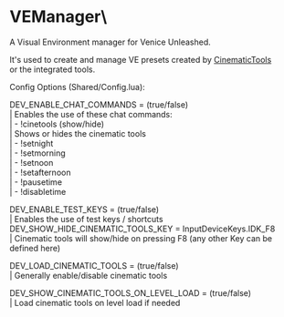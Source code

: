 # VEManager\
A Visual Environment manager for Venice Unleashed.

It's used to create and manage VE presets created by [CinematicTools](https://github.com/Powback/VEXT-CinematicTools)\
or the integrated tools.

Config Options (Shared/Config.lua):

DEV_ENABLE_CHAT_COMMANDS = (true/false)\
    | Enables the use of these chat commands:\
        | - !cinetools (show/hide)\
            | Shows or hides the cinematic tools\
        | - !setnight\
        | - !setmorning\
        | - !setnoon\
        | - !setafternoon\
        | - !pausetime\
        | - !disabletime

DEV_ENABLE_TEST_KEYS = (true/false)\
    | Enables the use of test keys / shortcuts\
DEV_SHOW_HIDE_CINEMATIC_TOOLS_KEY = InputDeviceKeys.IDK_F8\
    | Cinematic tools will show/hide on pressing F8 (any other Key can be defined here)

DEV_LOAD_CINEMATIC_TOOLS = (true/false)\
    | Generally enable/disable cinematic tools

DEV_SHOW_CINEMATIC_TOOLS_ON_LEVEL_LOAD = (true/false)\
    | Load cinematic tools on level load if needed